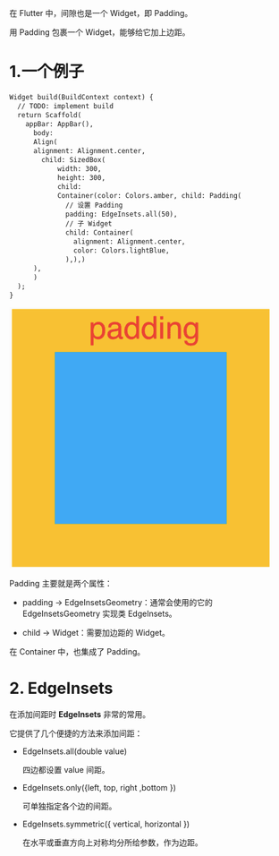 在 Flutter 中，间隙也是一个 Widget，即 Padding。  

用 Padding 包裹一个 Widget，能够给它加上边距。  

# 1.一个例子

```
Widget build(BuildContext context) {
  // TODO: implement build
  return Scaffold(
    appBar: AppBar(),
      body:
      Align(
      alignment: Alignment.center,
        child: SizedBox(
            width: 300,
            height: 300,
            child:
            Container(color: Colors.amber, child: Padding(
              // 设置 Padding
              padding: EdgeInsets.all(50),
              // 子 Widget
              child: Container(
                alignment: Alignment.center,
                color: Colors.lightBlue,
              ),),)
      ),
      )
  );
}
```

![](https://raw.githubusercontent.com/chenBingX/img/master/Flutter/Padding1.png) 


Padding 主要就是两个属性：  

- padding → EdgeInsetsGeometry：通常会使用的它的 EdgeInsetsGeometry 实现类 EdgeInsets。  

- child → Widget：需要加边距的 Widget。  


在 Container 中，也集成了 Padding。  

# 2. EdgeInsets

在添加间距时 **EdgeInsets** 非常的常用。  

它提供了几个便捷的方法来添加间距：  

- EdgeInsets.all(double value)  
    
    四边都设置 value 间距。  
    
- EdgeInsets.only({left, top, right ,bottom })  
    
    可单独指定各个边的间距。
    
- EdgeInsets.symmetric({ vertical, horizontal })  
    
    在水平或垂直方向上对称均分所给参数，作为边距。

